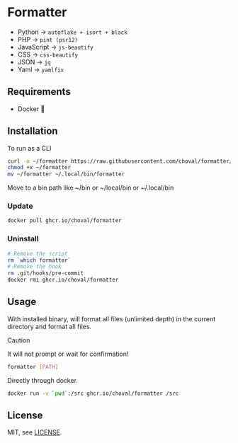 
# Formatter

- Python -> `autoflake + isort + black`
- PHP -> `pint (psr12)`
- JavaScript -> `js-beautify`
- CSS -> `css-beautify`
- JSON -> `jq`
- Yaml -> `yamlfix`


## Requirements

- Docker 🐳


## Installation


To run as a CLI

```sh
curl -o ~/formatter https://raw.githubusercontent.com/choval/formatter/master/formatter
chmod +x ~/formatter
mv ~/formatter ~/.local/bin/formatter
```

Move to a bin path like ~/bin or ~/local/bin or ~/.local/bin


### Update

```sh
docker pull ghcr.io/choval/formatter
```


### Uninstall

```sh
# Remove the script
rm `which formatter`
# Remove the hook
rm .git/hooks/pre-commit
docker rmi ghcr.io/choval/formatter
```

## Usage

With installed binary, will format all files (unlimited depth) in the 
current directory and format all files.

> [!CAUTION]
> It will not prompt or wait for confirmation!


```sh
formatter [PATH]
```

Directly through docker.

```sh
docker run -v `pwd`:/src ghcr.io/choval/formatter /src
```

## License

MIT, see [LICENSE](./LICENSE).

